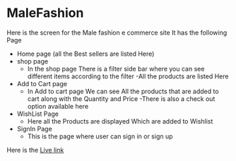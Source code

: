 # MaleFashion
Here is the screen for the Male fashion e commerce site
It has the following Page
- Home page (all the Best sellers are listed Here)
- shop page 
  - In the shop page There is a filter side bar where you can see different items according to the filter
  -All the products are listed Here
- Add to Cart page
  - In Add to cart page We can see All the products that are added to cart along with the Quantity and Price
  -There is also a check out option available here
- WishList Page
  - Here all the Products are displayed Which are added to Wishlist
- SignIn Page
  - This is the page where user can sign in or sign up
  

Here is the [Live link](https://testing2322.netlify.app/)
  
